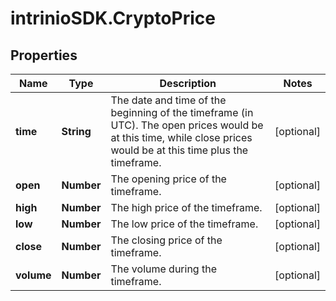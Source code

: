 # intrinioSDK.CryptoPrice

## Properties
Name | Type | Description | Notes
------------ | ------------- | ------------- | -------------
**time** | **String** | The date and time of the beginning of the timeframe (in UTC). The open prices would be at this time, while close prices would be at this time plus the timeframe. | [optional] 
**open** | **Number** | The opening price of the timeframe. | [optional] 
**high** | **Number** | The high price of the timeframe. | [optional] 
**low** | **Number** | The low price of the timeframe. | [optional] 
**close** | **Number** | The closing price of the timeframe. | [optional] 
**volume** | **Number** | The volume during the timeframe. | [optional] 



